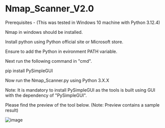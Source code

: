 # Nmap_Scanner_V2.0

Prerequisites - (This was tested in Windows 10 machine with Python 3.12.4)

Nmap in windows should be installed.

Install python using Python official site or Microsoft store.

Ensure to add the Python in evironment PATH variable.

Next run the following command in "cmd".

pip install PySimpleGUI

Now run the Nmap_Scanner.py using Python 3.X.X

Note: It is mandatory to install PySimpleGUI as the tools is built using GUI with the dependency of "PySimpleGUI".

Please find the preview of the tool below. (Note: Preview contains a sample result)

![image](https://github.com/Srikanth-Rudrarapu/Nmap_Scanner_V2.0/assets/150809589/213010fd-e138-4c3a-9ab3-cfd4cacf1ec9)
